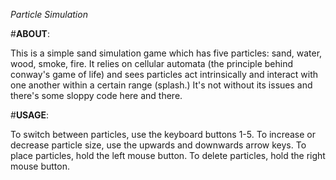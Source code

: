 *Particle Simulation*

#**ABOUT**:

This is a simple sand simulation game which has five particles: sand, water, wood, smoke, fire.
It relies on cellular automata (the principle behind conway's game of life) and sees particles act intrinsically and interact with one another within a certain range (splash.)
It's not without its issues and there's some sloppy code here and there.

#**USAGE**: 

To switch between particles, use the keyboard buttons 1-5.
To increase or decrease particle size, use the upwards and downwards arrow keys.
To place particles, hold the left mouse button.
To delete particles, hold the right mouse button.


